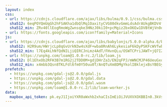 ```yaml
---
layout: index
css:
- url: https://cdnjs.cloudflare.com/ajax/libs/bulma/0.9.1/css/bulma.css
  sha512: 6eqPOYQmUqGh2hFSAKha1dbQlMq1OaxityCVG80dkvGmmLdsAdrAUkgBKDV4fpAT/xOUdkB6uupudSbCwyoJPQ==
  sha512_min: ZRv40llEogRmoWgZwnsqke3HNzJ0kiI0+pcMgiz2bxO6Ew1DVBtWjVn0qjrXdT3+u+pSN36gLgmJiiQ3cQtyzA==
- url: https://fonts.googleapis.com/icon?family=Material+Icons
js:
- url: https://cdnjs.cloudflare.com/ajax/libs/babylonjs/5.0.0-alpha.6/babylon.js
  sha512: H2R9um/HWrjcLp8qGvUrkN3w4sXdF+wba8RnAh6LykesiaF6kDyPSKFcWVfwbt7k/SlGotCVgVXllXUjah//oA==
  sha512_min: l7Eq4kLhNfQdNILjiQIRCJnLmz4AdT/FHvnQLu/OSWTCPriJAWT+jQ7IZ9CdKoX7rveYlI1YyzHR7gTPpyiHzA==
- url: https://unpkg.com/loam@1.0.0-rc.2/lib/loam.js
  sha512: Dl1EhxOb2RFH3B7m1RG2j2TDD0M+gdjDHrZa3/EN2qFPJ/mWNCMJP46UeuGxqhcqCmkvnKQLmbutpxxauNXOqA==
  sha512_min: x4mbb3Qsn8TKLFdl6fm0Y50uu0T/AnQTuXm8DMgYkolIBklejxBsYBEGyJIwtHFI0tbM1l9a6m4o0qEPNu7EdQ==
prefetch:
  - https://unpkg.com/gdal-js@2.0.0/gdal.js
  - https://unpkg.com/gdal-js@2.0.0/gdal.data
  - https://unpkg.com/gdal-js@2.0.0/gdal.wasm
  - https://unpkg.com/loam@1.0.0-rc.2/lib/loam-worker.js
data:
  mapbox_api_token: pk.eyJ1IjoiYXR0aWxhb2xhaCIsImEiOiJVUXVXOXBBIn0.3kVsQJB-q0rnLfbmxvM-zg
---
```

